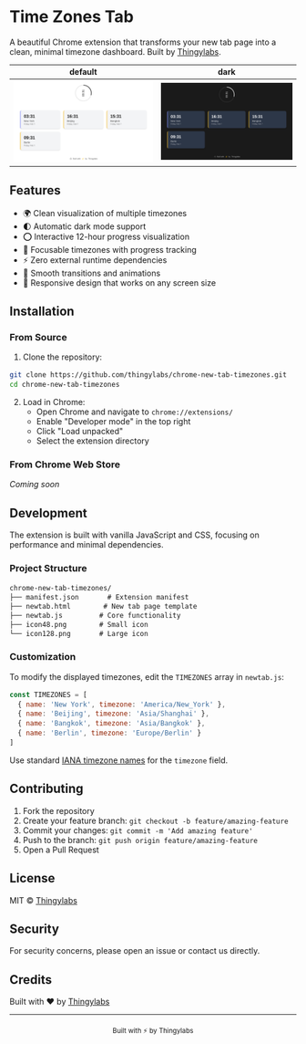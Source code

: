 # Time Zones Tab

A beautiful Chrome extension that transforms your new tab page into a clean, minimal timezone dashboard. Built by [Thingylabs](https://github.com/thingylabs).

| default | dark |
| --- | --- |
| ![chrome-new-tab-timezones](chrome-new-tab-timezones.png) | ![chrome-new-tab-timezones--dark](chrome-new-tab-timezones--dark.png) |

## Features

- 🌍 Clean visualization of multiple timezones
- 🌓 Automatic dark mode support
- ⭕ Interactive 12-hour progress visualization
- 🎯 Focusable timezones with progress tracking
- ⚡ Zero external runtime dependencies
- 🎨 Smooth transitions and animations
- 📱 Responsive design that works on any screen size

## Installation

### From Source

1. Clone the repository:
```bash
git clone https://github.com/thingylabs/chrome-new-tab-timezones.git
cd chrome-new-tab-timezones
```

2. Load in Chrome:
   - Open Chrome and navigate to `chrome://extensions/`
   - Enable "Developer mode" in the top right
   - Click "Load unpacked"
   - Select the extension directory

### From Chrome Web Store

*Coming soon*

## Development

The extension is built with vanilla JavaScript and CSS, focusing on performance and minimal dependencies.

### Project Structure

```
chrome-new-tab-timezones/
├── manifest.json       # Extension manifest
├── newtab.html        # New tab page template
├── newtab.js         # Core functionality
├── icon48.png        # Small icon
└── icon128.png       # Large icon
```

### Customization

To modify the displayed timezones, edit the `TIMEZONES` array in `newtab.js`:

```javascript
const TIMEZONES = [
  { name: 'New York', timezone: 'America/New_York' },
  { name: 'Beijing', timezone: 'Asia/Shanghai' },
  { name: 'Bangkok', timezone: 'Asia/Bangkok' },
  { name: 'Berlin', timezone: 'Europe/Berlin' }
]
```

Use standard [IANA timezone names](https://en.wikipedia.org/wiki/List_of_tz_database_time_zones) for the `timezone` field.

## Contributing

1. Fork the repository
2. Create your feature branch: `git checkout -b feature/amazing-feature`
3. Commit your changes: `git commit -m 'Add amazing feature'`
4. Push to the branch: `git push origin feature/amazing-feature`
5. Open a Pull Request

## License

MIT © [Thingylabs](https://github.com/thingylabs)

## Security

For security concerns, please open an issue or contact us directly.

## Credits

Built with ❤️ by [Thingylabs](https://github.com/thingylabs)

---

<div align="center">
  <sub>Built with ⚡ by Thingylabs</sub>
</div>
